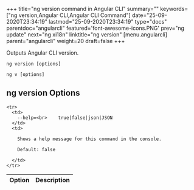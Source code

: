 +++
title="ng version command in Angular CLI"
summary=""
keywords=["ng version,Angular CLI,Angular CLI Command"]
date="25-09-2020T23:34:19"
lastmod="25-09-2020T23:34:19"
type="docs"
parentdoc="angularcli"
featured='font-awesome-icons.PNG'
prev="ng update"
next="ng xi18n"
linktitle="ng version"
[menu.angularcli]
parent="angularcli"
weight=20
draft=false
+++

Outputs Angular CLI version.

```
ng version [options]
```

```
ng v [options]
```

## ng version Options

<div class='table-responsive'><table class='table'>

  <thead>
    <tr>
      <th>Option</th>
      <th>Description</th>
    </tr>
  </thead>
  <tbody>
  
    <tr>
      <td>
        --help=<br>    true|false|json|JSON
      </td>
      <td>
        
        Shows a help message for this command in the console.

        Default: false
        
      </td>
    </tr>
  
  </tbody>

</table></div>



